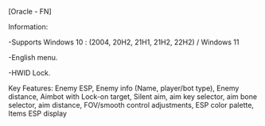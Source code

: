 [Oracle - FN]

Information:



-Supports Windows 10 : (2004, 20H2, 21H1, 21H2, 22H2) / Windows 11

-English menu.

-HWID Lock.

Key Features: Enemy ESP, Enemy info (Name, player/bot type), Enemy distance, Aimbot with Lock-on target, Silent aim, aim key selector, aim bone selector, aim distance, FOV/smooth control adjustments, ESP color palette, Items ESP display
